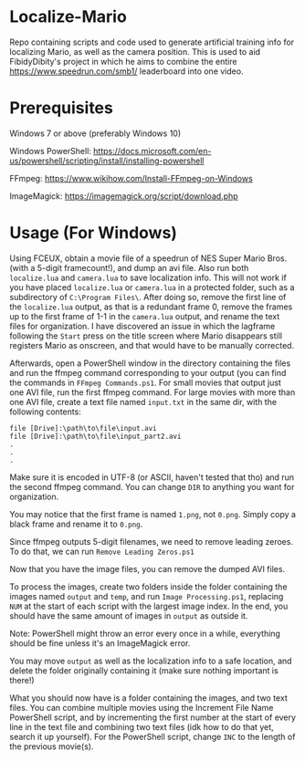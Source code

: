 # Localize-Mario
Repo containing scripts and code used to generate artificial training info for localizing Mario, as well as the camera position.
This is used to aid FibidyDibity's project in which he aims to combine the entire https://www.speedrun.com/smb1/ leaderboard into one video.
# Prerequisites
Windows 7 or above (preferably Windows 10)

Windows PowerShell: https://docs.microsoft.com/en-us/powershell/scripting/install/installing-powershell

FFmpeg: https://www.wikihow.com/Install-FFmpeg-on-Windows

ImageMagick: https://imagemagick.org/script/download.php

# Usage (For Windows)
Using FCEUX, obtain a movie file of a speedrun of NES Super Mario Bros. (with a 5-digit framecount!), and dump an avi file.
Also run both ```localize.lua``` and ```camera.lua``` to save localization info.
This will not work if you have placed ```localize.lua``` or ```camera.lua``` in a protected folder, such as a subdirectory of ```C:\Program Files\```.
After doing so, remove the first line of the ```localize.lua``` output, as that is a redundant frame 0, remove the frames up to the first frame of 1-1 in the ```camera.lua``` output, and rename the text files for organization.
I have discovered an issue in which the lagframe following the ```Start``` press on the title screen where Mario disappears still registers Mario as onscreen, and that would have to be manually corrected.

Afterwards, open a PowerShell window in the directory containing the files and run the ffmpeg command corresponding to your output (you can find the commands in ```FFmpeg Commands.ps1```.
For small movies that output just one AVI file, run the first ffmpeg command. For large movies with more than one AVI file, create a text file named ```input.txt``` in the same dir, with the following contents:
```
file [Drive]:\path\to\file\input.avi
file [Drive]:\path\to\file\input_part2.avi
.
.
.
```
Make sure it is encoded in UTF-8 (or ASCII, haven't tested that tho) and run the second ffmpeg command.
You can change ```DIR``` to anything you want for organization.

You may notice that the first frame is named ```1.png```, not ```0.png```. Simply copy a black frame and rename it to ```0.png```.

Since ffmpeg outputs 5-digit filenames, we need to remove leading zeroes. 
To do that, we can run ```Remove Leading Zeros.ps1```

Now that you have the image files, you can remove the dumped AVI files.

To process the images, create two folders inside the folder containing the images named ```output``` and ```temp```, and run ```Image Processing.ps1```, replacing ```NUM``` at the start of each script with the largest image index. In the end, you should have the same amount of images in ```output``` as outside it.

Note: PowerShell might throw an error every once in a while, everything should be fine unless it's an ImageMagick error.

You may move ```output``` as well as the localization info to a safe location, and delete the folder originally containing it (make sure nothing important is there!)

What you should now have is a folder containing the images, and two text files. 
You can combine multiple movies using the Increment File Name PowerShell script, and by incrementing the first number at the start of every line in the text file and combining two text files (idk how to do that yet, search it up yourself).
For the PowerShell script, change ```INC``` to the length of the previous movie(s).
